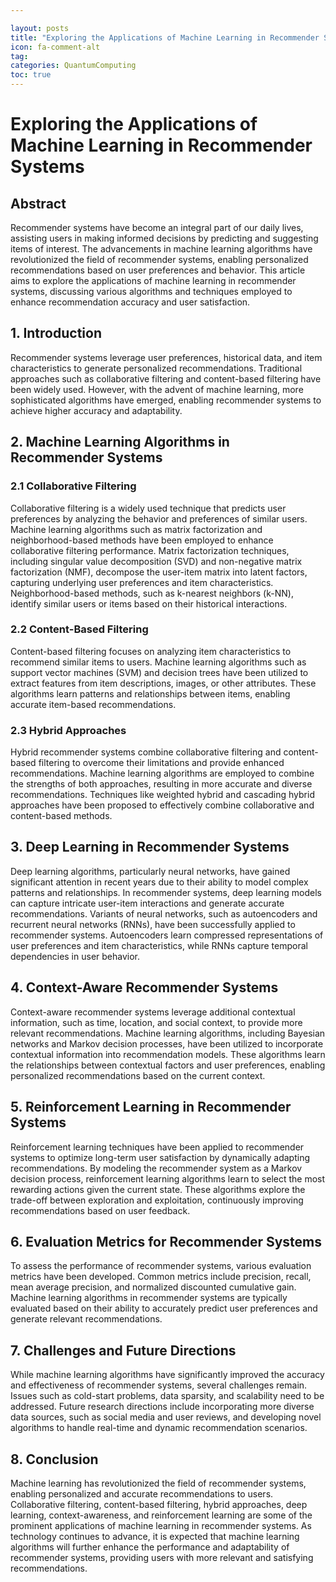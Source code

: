 ```yaml
---

layout: posts
title: "Exploring the Applications of Machine Learning in Recommender Systems"
icon: fa-comment-alt
tag:      
categories: QuantumComputing
toc: true
---
```




# Exploring the Applications of Machine Learning in Recommender Systems

## Abstract
Recommender systems have become an integral part of our daily lives, assisting users in making informed decisions by predicting and suggesting items of interest. The advancements in machine learning algorithms have revolutionized the field of recommender systems, enabling personalized recommendations based on user preferences and behavior. This article aims to explore the applications of machine learning in recommender systems, discussing various algorithms and techniques employed to enhance recommendation accuracy and user satisfaction.

## 1. Introduction
Recommender systems leverage user preferences, historical data, and item characteristics to generate personalized recommendations. Traditional approaches such as collaborative filtering and content-based filtering have been widely used. However, with the advent of machine learning, more sophisticated algorithms have emerged, enabling recommender systems to achieve higher accuracy and adaptability.

## 2. Machine Learning Algorithms in Recommender Systems
### 2.1 Collaborative Filtering
Collaborative filtering is a widely used technique that predicts user preferences by analyzing the behavior and preferences of similar users. Machine learning algorithms such as matrix factorization and neighborhood-based methods have been employed to enhance collaborative filtering performance. Matrix factorization techniques, including singular value decomposition (SVD) and non-negative matrix factorization (NMF), decompose the user-item matrix into latent factors, capturing underlying user preferences and item characteristics. Neighborhood-based methods, such as k-nearest neighbors (k-NN), identify similar users or items based on their historical interactions.

### 2.2 Content-Based Filtering
Content-based filtering focuses on analyzing item characteristics to recommend similar items to users. Machine learning algorithms such as support vector machines (SVM) and decision trees have been utilized to extract features from item descriptions, images, or other attributes. These algorithms learn patterns and relationships between items, enabling accurate item-based recommendations.

### 2.3 Hybrid Approaches
Hybrid recommender systems combine collaborative filtering and content-based filtering to overcome their limitations and provide enhanced recommendations. Machine learning algorithms are employed to combine the strengths of both approaches, resulting in more accurate and diverse recommendations. Techniques like weighted hybrid and cascading hybrid approaches have been proposed to effectively combine collaborative and content-based methods.

## 3. Deep Learning in Recommender Systems
Deep learning algorithms, particularly neural networks, have gained significant attention in recent years due to their ability to model complex patterns and relationships. In recommender systems, deep learning models can capture intricate user-item interactions and generate accurate recommendations. Variants of neural networks, such as autoencoders and recurrent neural networks (RNNs), have been successfully applied to recommender systems. Autoencoders learn compressed representations of user preferences and item characteristics, while RNNs capture temporal dependencies in user behavior.

## 4. Context-Aware Recommender Systems
Context-aware recommender systems leverage additional contextual information, such as time, location, and social context, to provide more relevant recommendations. Machine learning algorithms, including Bayesian networks and Markov decision processes, have been utilized to incorporate contextual information into recommendation models. These algorithms learn the relationships between contextual factors and user preferences, enabling personalized recommendations based on the current context.

## 5. Reinforcement Learning in Recommender Systems
Reinforcement learning techniques have been applied to recommender systems to optimize long-term user satisfaction by dynamically adapting recommendations. By modeling the recommender system as a Markov decision process, reinforcement learning algorithms learn to select the most rewarding actions given the current state. These algorithms explore the trade-off between exploration and exploitation, continuously improving recommendations based on user feedback.

## 6. Evaluation Metrics for Recommender Systems
To assess the performance of recommender systems, various evaluation metrics have been developed. Common metrics include precision, recall, mean average precision, and normalized discounted cumulative gain. Machine learning algorithms in recommender systems are typically evaluated based on their ability to accurately predict user preferences and generate relevant recommendations.

## 7. Challenges and Future Directions
While machine learning algorithms have significantly improved the accuracy and effectiveness of recommender systems, several challenges remain. Issues such as cold-start problems, data sparsity, and scalability need to be addressed. Future research directions include incorporating more diverse data sources, such as social media and user reviews, and developing novel algorithms to handle real-time and dynamic recommendation scenarios.

## 8. Conclusion
Machine learning has revolutionized the field of recommender systems, enabling personalized and accurate recommendations to users. Collaborative filtering, content-based filtering, hybrid approaches, deep learning, context-awareness, and reinforcement learning are some of the prominent applications of machine learning in recommender systems. As technology continues to advance, it is expected that machine learning algorithms will further enhance the performance and adaptability of recommender systems, providing users with more relevant and satisfying recommendations.